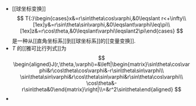 - [[球坐标变换]]
  $$
  T{:}\begin{cases}x&=r\sin\theta\cos\varphi,&0\leqslant r<+\infty\\[1ex]y&=r\sin\theta\sin\varphi,&0\leqslant\varphi\leq\pi\\[1ex]z&=r\cos\theta,&0\leqslant\varphi\leqslant2\pi\end{cases}
  $$
  是一种从[[直角坐标系]]到[[球坐标系]]的[[变量变换]].
- $T$ 的[[雅可比行列式]]为
  $$
  \begin{aligned}J(r,\theta,\varphi)=&\left|\begin{matrix}\sin\theta\cos\varphi&r\cos\theta\cos\varphi&-r\sin\theta\sin\varphi\\ \sin\theta\sin\varphi&r\cos\theta\sin\varphi&r\sin\theta\cos\varphi\\ \cos\theta&-r\sin\theta&0\end{matrix}\right|\\=&r^2\sin\theta\end{aligned}
  $$
-